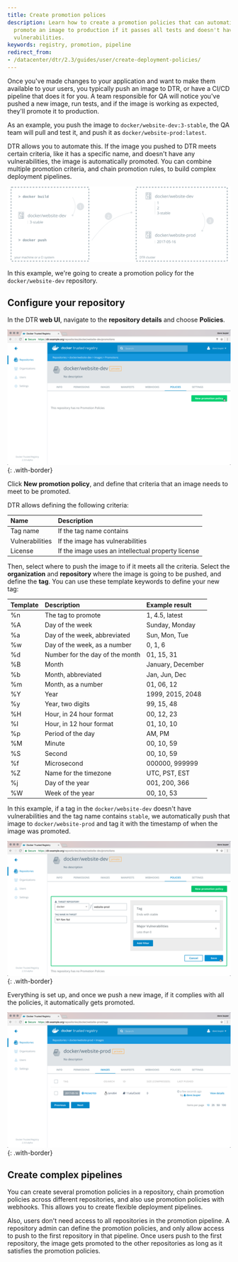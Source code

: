 ```yaml
---
title: Create promotion polices
description: Learn how to create a promotion policies that can automatically
  promote an image to production if it passes all tests and doesn't have
  vulnerabilities.
keywords: registry, promotion, pipeline
redirect_from:
- /datacenter/dtr/2.3/guides/user/create-deployment-policies/
---
```


Once you've made changes to your application and want to make them available
to your users, you typically push an image to DTR, or have a CI/CD pipeline
that does it for you. A team responsible for QA will notice you've pushed
a new image, run tests, and if the image is working as expected, they'll
promote it to production.

As an example, you push the image to `docker/website-dev:3-stable`, the QA team will
pull and test it, and push it as `docker/website-prod:latest`.

DTR allows you to automate this. If the image you pushed to DTR meets certain
criteria, like it has a specific name, and doesn't have any vulnerabilities,
the image is automatically promoted.
You can combine multiple promotion criteria, and chain promotion rules, to
build complex deployment pipelines.

![promotion example](../images/create-deployment-policies-1.svg)

In this example, we're going to create a promotion policy for the
`docker/website-dev` repository.

## Configure your repository

In the DTR **web UI**, navigate to the **repository details** and
choose **Policies**.

![repository policies](../images/create-deployment-policies-2.png){: .with-border}

Click **New promotion policy**, and define that criteria that an image needs
to meet to be promoted.

DTR allows defining the following criteria:

| Name            | Description                                        |
|:----------------|:---------------------------------------------------|
| Tag name        | If the tag name contains                           |
| Vulnerabilities | If the image has vulnerabilities                   |
| License         | If the image uses an intellectual property license |

Then, select where to push the image to if it meets all the criteria.
Select the **organization** and **repository** where the image is going to be
pushed, and define the **tag**. You can use these template keywords to define
your new tag:

| Template | Description                     | Example result    |
|:---------|:--------------------------------|:------------------|
| %n       | The tag to promote              | 1, 4.5, latest    |
| %A       | Day of the week                 | Sunday, Monday    |
| %a       | Day of the week, abbreviated    | Sun, Mon, Tue    |
| %w       | Day of the week, as a number    | 0, 1, 6           |
| %d       | Number for the day of the month | 01, 15, 31        |
| %B       | Month                           | January, December |
| %b       | Month, abbreviated              | Jan, Jun, Dec     |
| %m       | Month, as a number              | 01, 06, 12        |
| %Y       | Year                            | 1999, 2015, 2048  |
| %y       | Year, two digits                | 99, 15, 48        |
| %H       | Hour, in 24 hour format         | 00, 12, 23        |
| %I       | Hour, in 12 hour format         | 01, 10, 10        |
| %p       | Period of the day               | AM, PM            |
| %M       | Minute                          | 00, 10, 59        |
| %S       | Second                          | 00, 10, 59        |
| %f       | Microsecond                     | 000000, 999999    |
| %Z       | Name for the timezone           | UTC, PST, EST     |
| %j       | Day of the year                 | 001, 200, 366     |
| %W       | Week of the year                | 00, 10, 53       |



In this example, if a tag in the `docker/website-dev` doesn't have
vulnerabilities and the tag name contains `stable`, we automatically
push that image to `docker/website-prod` and tag it with the timestamp of
when the image was promoted.

![repository with policies](../images/create-deployment-policies-3.png){: .with-border}

Everything is set up, and once we push a new image, if it complies with all
the policies, it automatically gets promoted.

![tag promoted](../images/create-deployment-policies-4.png){: .with-border}

## Create complex pipelines

You can create several promotion policies in a repository, chain
promotion policies across different repositories, and also use promotion
policies with webhooks. This allows you to create flexible deployment
pipelines.

Also, users don't need access to all repositories in the promotion pipeline.
A repository admin can define the promotion policies, and only
allow access to push to the first repository in that pipeline. Once users push
to the first repository, the image gets promoted to the other repositories as
long as it satisfies the promotion policies.
